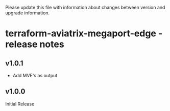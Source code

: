 Please update this file with information about changes between version and upgrade information.

# terraform-aviatrix-megaport-edge - release notes

## v1.0.1
- Add MVE's as output

## v1.0.0
Initial Release